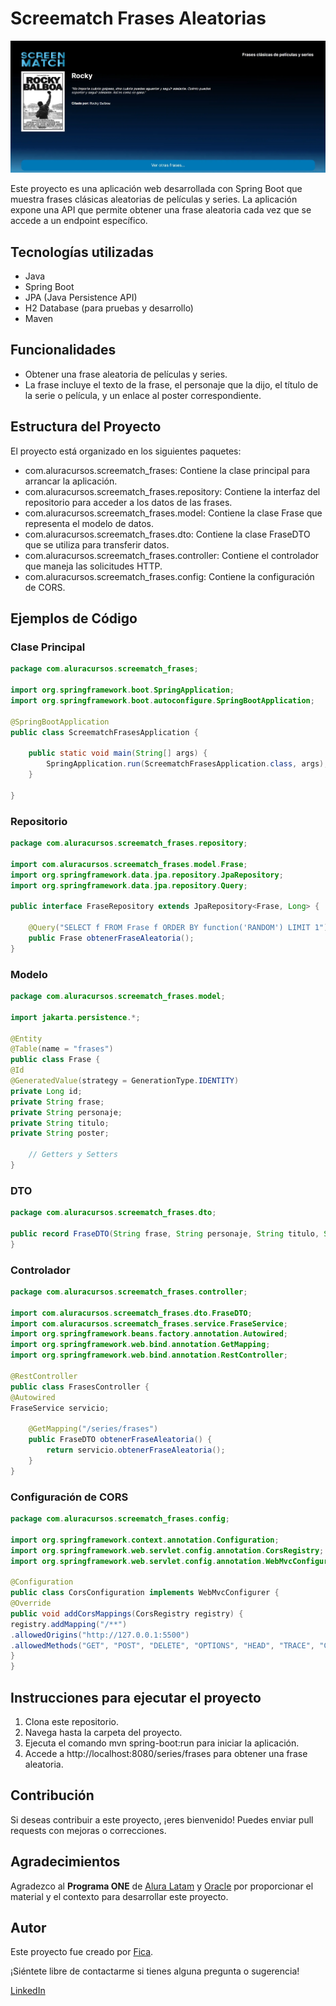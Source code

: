 # Screematch Frases Aleatorias
![frases_aleatorias](frases_aleatorias.webp)

Este proyecto es una aplicación web desarrollada con Spring Boot que muestra frases clásicas aleatorias de películas y series. La aplicación expone una API que permite obtener una frase aleatoria cada vez que se accede a un endpoint específico.

## Tecnologías utilizadas
* Java
* Spring Boot
* JPA (Java Persistence API)
* H2 Database (para pruebas y desarrollo)
* Maven
## Funcionalidades
* Obtener una frase aleatoria de películas y series.
* La frase incluye el texto de la frase, el personaje que la dijo, el título de la serie o película, y un enlace al poster correspondiente.
## Estructura del Proyecto
El proyecto está organizado en los siguientes paquetes:

* com.aluracursos.screematch_frases: Contiene la clase principal para arrancar la aplicación.
* com.aluracursos.screematch_frases.repository: Contiene la interfaz del repositorio para acceder a los datos de las frases.
* com.aluracursos.screematch_frases.model: Contiene la clase Frase que representa el modelo de datos.
* com.aluracursos.screematch_frases.dto: Contiene la clase FraseDTO que se utiliza para transferir datos.
* com.aluracursos.screematch_frases.controller: Contiene el controlador que maneja las solicitudes HTTP.
* com.aluracursos.screematch_frases.config: Contiene la configuración de CORS.
## Ejemplos de Código
### Clase Principal
```java
package com.aluracursos.screematch_frases;

import org.springframework.boot.SpringApplication;
import org.springframework.boot.autoconfigure.SpringBootApplication;

@SpringBootApplication
public class ScreematchFrasesApplication {

    public static void main(String[] args) {
        SpringApplication.run(ScreematchFrasesApplication.class, args);
    }

}
```
### Repositorio
```java
package com.aluracursos.screematch_frases.repository;

import com.aluracursos.screematch_frases.model.Frase;
import org.springframework.data.jpa.repository.JpaRepository;
import org.springframework.data.jpa.repository.Query;

public interface FraseRepository extends JpaRepository<Frase, Long> {

    @Query("SELECT f FROM Frase f ORDER BY function('RANDOM') LIMIT 1")
    public Frase obtenerFraseAleatoria();
}
```
### Modelo
```java
package com.aluracursos.screematch_frases.model;

import jakarta.persistence.*;

@Entity
@Table(name = "frases")
public class Frase {
@Id
@GeneratedValue(strategy = GenerationType.IDENTITY)
private Long id;
private String frase;
private String personaje;
private String titulo;
private String poster;

    // Getters y Setters
}
```
### DTO
```java
package com.aluracursos.screematch_frases.dto;

public record FraseDTO(String frase, String personaje, String titulo, String poster) {
}
```
### Controlador
```java
package com.aluracursos.screematch_frases.controller;

import com.aluracursos.screematch_frases.dto.FraseDTO;
import com.aluracursos.screematch_frases.service.FraseService;
import org.springframework.beans.factory.annotation.Autowired;
import org.springframework.web.bind.annotation.GetMapping;
import org.springframework.web.bind.annotation.RestController;

@RestController
public class FrasesController {
@Autowired
FraseService servicio;

    @GetMapping("/series/frases")
    public FraseDTO obtenerFraseAleatoria() {
        return servicio.obtenerFraseAleatoria();
    }
}
```
### Configuración de CORS
```java
package com.aluracursos.screematch_frases.config;

import org.springframework.context.annotation.Configuration;
import org.springframework.web.servlet.config.annotation.CorsRegistry;
import org.springframework.web.servlet.config.annotation.WebMvcConfigurer;

@Configuration
public class CorsConfiguration implements WebMvcConfigurer {
@Override
public void addCorsMappings(CorsRegistry registry) {
registry.addMapping("/**")
.allowedOrigins("http://127.0.0.1:5500")
.allowedMethods("GET", "POST", "DELETE", "OPTIONS", "HEAD", "TRACE", "CONNECT");
}
}
```
## Instrucciones para ejecutar el proyecto
1. Clona este repositorio.
2. Navega hasta la carpeta del proyecto.
3. Ejecuta el comando mvn spring-boot:run para iniciar la aplicación.
4. Accede a http://localhost:8080/series/frases para obtener una frase aleatoria.

## Contribución
Si deseas contribuir a este proyecto, ¡eres bienvenido! Puedes enviar pull requests con mejoras o correcciones.

## Agradecimientos
Agradezco al **Programa ONE** de [Alura Latam](https://www.linkedin.com/company/alura-latam/) y [Oracle](https://www.linkedin.com/company/oracle/) por proporcionar el material y el contexto para desarrollar este proyecto.

## Autor
Este proyecto fue creado por [Fica](https://github.com/Fica-Millan).

¡Siéntete libre de contactarme si tienes alguna pregunta o sugerencia!

[LinkedIn](https://www.linkedin.com/in/yesica-fica-millan/)
